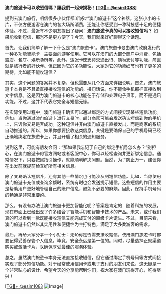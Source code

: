 **澳门旅遊卡可以收短信嗎？讓我們一起來揭秘！[[TG💪+ @esim1088](https://t.me/s/esim1088)]**

提到去澳门旅行，相信很多小伙伴都听说过“澳门旅遊卡”这个神器。这张小小的卡片，不仅方便游客在澳门的各大场所消费，还能让你感受到一种科技感十足的便捷体验。不过，最近有不少朋友提出了疑问：**澳门旅遊卡真的可以接收短信吗？** 如果能收到短信，那岂不是更方便了？今天，我们就来好好聊聊这个话题。

首先，让我们简单了解一下什么是“澳门旅遊卡”。澳门旅遊卡是由澳门政府发行的一种多功能智能卡，主要面向游客使用。它可以在澳门的大部分商户中消费，包括酒店、餐厅、娱乐场所等。此外，这张卡还支持交通出行、购物支付等功能，简直就是旅行者的好伙伴。但正因为它的多功能性，大家对它的功能细节也有了更多的期待，比如能不能收短信？

其实，这个问题的答案并不复杂，但也需要从几个方面来详细说明。首先，澳门旅遊卡本身是不具备直接接收短信的功能的。换句话说，你不能像手机那样直接收到文字信息。这是因为澳门旅遊卡的核心功能在于存储和处理电子货币，而不是通讯功能。不过，这并不代表它完全与短信无缘。

在实际使用过程中，澳门旅遊卡确实可以通过绑定的方式间接实现某些短信功能。例如，当你通过澳门旅遊卡进行交易时，部分商家可能会发送确认短信到你的手机上，告诉你交易是否成功。这种短信并非由澳门旅遊卡直接发出，而是商家的系统自动推送的。所以，如果你想要接收这类信息，关键是要确保自己的手机号码已经正确地绑定在旅遊卡上，并且开启了相关的通知服务。

说到这里，可能有朋友会问：“那如果我忘记了自己的绑定手机号怎么办？”别担心，在澳门旅遊卡的官方网站或者客服中心，你可以轻松查询并更新绑定信息。通常情况下，只要按照指引操作，就能顺利解决问题。当然，为了防止万一，建议你在出发前就提前检查好所有相关信息。

除了交易确认短信外，还有其他一些情况也可能涉及到短信功能。比如，当你使用澳门旅遊卡充值或查询余额时，系统有时也会发送提示短信。这些短信的作用主要是帮助用户更好地管理自己的账户信息，避免不必要的麻烦。因此，保持手机号码的畅通是非常重要的。

那么，有没有办法让澳门旅遊卡更加智能化呢？答案是肯定的！随着科技的发展，现在市面上已经出现了许多结合了智能手机和智能卡技术的产品。未来，或许我们真的可以看到一款既能接收短信又能完成支付的超级卡片诞生。不过，目前来看，澳门旅遊卡仍然以其实用性和便捷性为主打特色，满足了大多数游客的需求。

最后，再给大家分享一个小贴士：无论你是否需要接收短信，使用澳门旅遊卡时都要记得妥善保管个人信息。毕竟，安全永远是第一位的。同时，尽量选择正规渠道购买或激活卡片，以确保享受最佳的服务体验。

总之，虽然澳门旅遊卡本身无法直接接收短信，但它通过绑定手机号码等方式间接实现了部分短信功能。对于经常使用信用卡或电子支付的朋友们来说，这无疑是一个非常贴心的设计。希望今天的分享能帮到你们，祝大家在澳门玩得开心，吃得尽兴！

[[TG💪+ @esim1088](https://t.me/s/esim1088) ![Image](https://i.postimg.cc/4NQfJmqS/Snipaste-2025-05-13-00-14-12.png)]